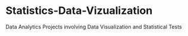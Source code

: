 # Statistics-Data-Vizualization
Data Analytics Projects involving Data Visualization and Statistical Tests
